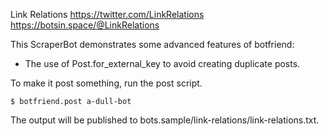 Link Relations
https://twitter.com/LinkRelations
https://botsin.space/@LinkRelations

This ScraperBot demonstrates some advanced features of botfriend:

* The use of Post.for_external_key to avoid creating duplicate posts.

To make it post something, run the post script.

```
$ botfriend.post a-dull-bot
```

The output will be published to bots.sample/link-relations/link-relations.txt.
